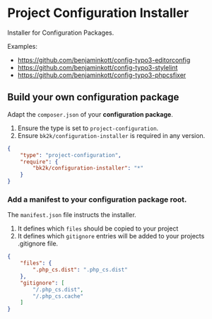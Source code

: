 # Project Configuration Installer

Installer for Configuration Packages.  

Examples:
- https://github.com/benjaminkott/config-typo3-editorconfig
- https://github.com/benjaminkott/config-typo3-stylelint
- https://github.com/benjaminkott/config-typo3-phpcsfixer

## Build your own configuration package

Adapt the `composer.json` of your **configuration package**.

1. Ensure the type is set to `project-configuration`.
1. Ensure `bk2k/configuration-installer` is required in any version.

```json
{
    "type": "project-configuration",
    "require": {
        "bk2k/configuration-installer": "*"
    }
}
   ```

### Add a manifest to your configuration package root.

The `manifest.json` file instructs the installer.

1. It defines which `files` should be copied to your project
1. It defines which `gitignore` entries will be added to your projects .gitignore file.


```json
{
    "files": {
        ".php_cs.dist": ".php_cs.dist"
    },
    "gitignore": [
        "/.php_cs.dist",
        "/.php_cs.cache"
    ]
}
```
